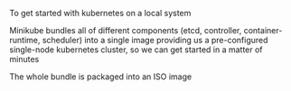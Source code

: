 To get started with kubernetes on a local system

Minikube bundles all of different components (etcd, controller, container-runtime, scheduler) into a single image providing us a pre-configured single-node kubernetes cluster, so we can get started in a matter of minutes

The whole bundle is packaged into an ISO image